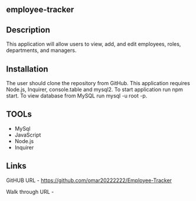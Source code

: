 ## employee-tracker

## Description

This application will allow users to view, add, and edit employees, roles, departments, and managers.

## Installation

The user should clone the repository from GitHub. This application requires Node.js, Inquirer, console.table and mysql2. To start application run npm start. To view database from MySQL run mysql -u root -p.

## TOOLs

- MySql
- JavaScript
- Node.js
- Inquirer

## Links

GitHUB URL - https://github.com/omar20222222/Employee-Tracker

Walk through URL -
